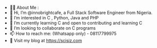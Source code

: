 - 👩‍💻 About Me :
- 👋 Hi, I’m @innobrightcafe, a Full Stack Software Engineer from Nigeria.
- 👀 I’m interested in C , Python, Java and PHP 
- 🌱 I’m currently learning C and open to contributing and learning C
- 💞️ I’m looking to collaborate on C programs
- 📫 How to reach me: (Whatsapp only) - 08117799975 
- 🔭 Visit my blog at https://scisiz.com

<!---
innobrightcafe/innobrightcafe is a ✨ special ✨ repository because its `README.md` (this file) appears on your GitHub profile.
You can click the Preview link to take a look at your changes.
--->
